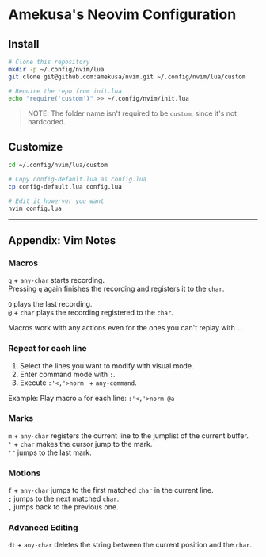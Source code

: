 # Amekusa's Neovim Configuration

## Install
```sh
# Clone this repository
mkdir -p ~/.config/nvim/lua
git clone git@github.com:amekusa/nvim.git ~/.config/nvim/lua/custom

# Require the repo from init.lua
echo "require('custom')" >> ~/.config/nvim/init.lua
```

> NOTE: The folder name isn't required to be `custom`, since it's not hardcoded.

## Customize
```sh
cd ~/.config/nvim/lua/custom

# Copy config-default.lua as config.lua
cp config-default.lua config.lua

# Edit it howerver you want
nvim config.lua
```

----

## Appendix: Vim Notes

### Macros
`q` + `any-char` starts recording.  
Pressing `q` again finishes the recording and registers it to the `char`.

`Q` plays the last recording.  
`@` + `char` plays the recording registered to the `char`.

Macros work with any actions even for the ones you can't replay with `.`.

### Repeat for each line
1. Select the lines you want to modify with visual mode.
2. Enter command mode with `:`.
3. Execute `:'<,'>norm ` + `any-command`.

Example: Play macro `a` for each line:
`:'<,'>norm @a`

### Marks
`m` + `any-char` registers the current line to the jumplist of the current buffer.  
`'` + `char` makes the cursor jump to the mark.  
`'"` jumps to the last mark.  

### Motions
`f` + `any-char` jumps to the first matched `char` in the current line.  
`;` jumps to the next matched `char`.  
`,` jumps back to the previous one.

### Advanced Editing
`dt` + `any-char` deletes the string between the current position and the `char`.

